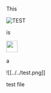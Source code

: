 This

![TEST](../../test.png "picgo logo")

is

<img src="../../test.png" style="width:30px">

a

<!-- obsidian format -->
![[../../test.png]] 


test file